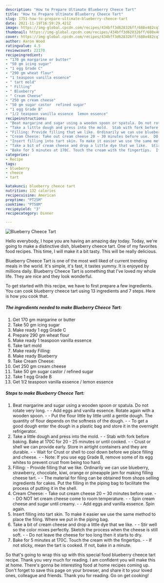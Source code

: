 ```yaml
---
description: "How to Prepare Ultimate Blueberry Cheece Tart"
title: "How to Prepare Ultimate Blueberry Cheece Tart"
slug: 1751-how-to-prepare-ultimate-blueberry-cheece-tart
date: 2021-11-19T16:59:29.421Z
image: https://img-global.cpcdn.com/recipes/434bff3d628326ff/680x482cq70/blueberry-cheece-tart-recipe-main-photo.jpg
thumbnail: https://img-global.cpcdn.com/recipes/434bff3d628326ff/680x482cq70/blueberry-cheece-tart-recipe-main-photo.jpg
cover: https://img-global.cpcdn.com/recipes/434bff3d628326ff/680x482cq70/blueberry-cheece-tart-recipe-main-photo.jpg
author: Aaron Wood
ratingvalue: 4.5
reviewcount: 22170
recipeingredient:
- "170 gm margarine or butter"
- "50 gm icing sugar"
- "1 egg Grade C"
- "290 gm wheat flour"
- "1 teaspoon vanilla essence"
- " tart mold"
- " Filling"
- " Blueberry"
- " Cream Cheese"
- "250 gm cream cheese"
- "50 gm sugar castor  refined sugar"
- "1 egg Grade B"
- "1/2 teaspoon vanilla essence  lemon essence"
recipeinstructions:
- "Beat margarine and sugar using a wooden spoon or spatula. Do not rotate very long.  Add eggs and vanilla essence. Rotate again with a wooden spoon.  Put the flour little by little until a gentle dough. The quantity of flour depends on the softness of the dough.  To get a good dough enter the dough in a plastic bag and store it in the overnight refrigerator."
- "Take a little dough and press into the mold.  Stab with fork before baking. Bake at 170C for 20 - 25 minutes or until cooked.  Crust or shell we can provide early. Store in airtight containers and they are durable.  Wait for Crust or shell to cool down before we place filling and cheese.  Note: If you use egg Grade B, remove some of its egg whites to prevent crust from being too hard."
- "Filling: Provide filling that we like. Ordinarily we can use blueberry, strawberry, chocolate, kiwi, orange or pineapple jam for making filling cheese tart.  The material for filing can be obtained from shops selling ingredients for cakes. Put the filling in the piping bag to facilitate the process of putting it in the shell."
- "Cream Cheese: Take out cream cheese 20 ~ 30 minutes before use.  DO NOT let cream cheese come to room temperature.  Spin cream cheese and sugar until creamy.  Add eggs and vanilla essence. Spin again."
- "Insert filling into tart skin. To make it easier we use the same method to place the filing. Where we put in the piping bag."
- "Take a bit of cream cheese and drop a little dye that we like.  Stir well so the color mixes perfectly. Sketch the process when the cheese is still soft.  Do not leave the cheese for too long then it starts to dry."
- "Bake for 5 minutes at 170C. Touch the cream with the fingertips.  If not sticky, mean the tart is cooked. If not, bake in a minute."
categories:
- Recipe
tags:
- blueberry
- cheece
- tart

katakunci: blueberry cheece tart 
nutrition: 132 calories
recipecuisine: American
preptime: "PT25M"
cooktime: "PT58M"
recipeyield: "3"
recipecategory: Dinner

---
```



![Blueberry Cheece Tart](https://img-global.cpcdn.com/recipes/434bff3d628326ff/680x482cq70/blueberry-cheece-tart-recipe-main-photo.jpg)

Hello everybody, I hope you are having an amazing day today. Today, we're going to make a distinctive dish, blueberry cheece tart. One of my favorites food recipes. This time, I will make it a bit tasty. This will be really delicious.

Blueberry Cheece Tart is one of the most well liked of current trending meals in the world. It's simple, it's fast, it tastes yummy. It is enjoyed by millions daily. Blueberry Cheece Tart is something that I've loved my whole life. They are nice and they look wonderful.




To get started with this recipe, we have to first prepare a few ingredients. You can cook blueberry cheece tart using 13 ingredients and 7 steps. Here is how you cook that.

<!--inarticleads1-->

##### The ingredients needed to make Blueberry Cheece Tart:

1. Get 170 gm margarine or butter
1. Take 50 gm icing sugar
1. Make ready 1 egg Grade C
1. Prepare 290 gm wheat flour
1. Make ready 1 teaspoon vanilla essence
1. Take  tart mold
1. Make ready  Filling:
1. Make ready  Blueberry
1. Take  Cream Cheese:
1. Get 250 gm cream cheese
1. Take 50 gm sugar castor / refined sugar
1. Take 1 egg Grade B
1. Get 1/2 teaspoon vanilla essence / lemon essence




<!--inarticleads2-->

##### Steps to make Blueberry Cheece Tart:

1. Beat margarine and sugar using a wooden spoon or spatula. Do not rotate very long. -  - Add eggs and vanilla essence. Rotate again with a wooden spoon. -  - Put the flour little by little until a gentle dough. The quantity of flour depends on the softness of the dough. -  - To get a good dough enter the dough in a plastic bag and store it in the overnight refrigerator.
1. Take a little dough and press into the mold. -  - Stab with fork before baking. Bake at 170C for 20 - 25 minutes or until cooked. -  - Crust or shell we can provide early. Store in airtight containers and they are durable. -  - Wait for Crust or shell to cool down before we place filling and cheese. -  - Note: If you use egg Grade B, remove some of its egg whites to prevent crust from being too hard.
1. Filling: - Provide filling that we like. Ordinarily we can use blueberry, strawberry, chocolate, kiwi, orange or pineapple jam for making filling cheese tart. -  - The material for filing can be obtained from shops selling ingredients for cakes. Put the filling in the piping bag to facilitate the process of putting it in the shell.
1. Cream Cheese: - Take out cream cheese 20 ~ 30 minutes before use. -  - DO NOT let cream cheese come to room temperature. -  - Spin cream cheese and sugar until creamy. -  - Add eggs and vanilla essence. Spin again.
1. Insert filling into tart skin. To make it easier we use the same method to place the filing. Where we put in the piping bag.
1. Take a bit of cream cheese and drop a little dye that we like. -  - Stir well so the color mixes perfectly. Sketch the process when the cheese is still soft. -  - Do not leave the cheese for too long then it starts to dry.
1. Bake for 5 minutes at 170C. Touch the cream with the fingertips. -  - If not sticky, mean the tart is cooked. If not, bake in a minute.




So that's going to wrap this up with this special food blueberry cheece tart recipe. Thank you very much for reading. I am confident you will make this at home. There's gonna be interesting food at home recipes coming up. Don't forget to save this page on your browser, and share it to your loved ones, colleague and friends. Thank you for reading. Go on get cooking!
